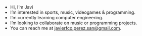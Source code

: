 - Hi, I’m Javi
- I’m interested in sports, music, videogames & programming.
- I’m currently learning computer engineering.
- I’m looking to collaborate on music or programming projects.
- You can reach me at javierfco.perez.san@gmail.com.

<!---
WhiteXavi/WhiteXavi is a ✨ special ✨ repository because its `README.md` (this file) appears on your GitHub profile.
You can click the Preview link to take a look at your changes.
--->
